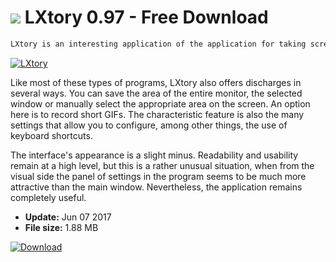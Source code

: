 # ![](https://cdn.softexe.net/static/icon/7/lxtory-10992.png) LXtory 0.97 - Free Download

```sh
LXtory is an interesting application of the application for taking screenshots or short GIF animations around the cursor, which then allows you to quickly share on the Web, including on the site Imgur, Dropbox, Google Drive or directly on your own FTP server. In parallel, a local copy of the dump is also created.
```
[![LXtory](https:https://tse4.mm.bing.net/th?id=OIP.JUQUoP8dPSOPGOuInY5jpQHaIr&pid=Api)](https://softexe.net/win/multimedia/image-capture/lxtory:pRaab.html)

Like most of these types of programs, LXtory also offers discharges in several ways. You can save the area of ​​the entire monitor, the selected window or manually select the appropriate area on the screen. An option here is to record short GIFs. The characteristic feature is also the many settings that allow you to configure, among other things, the use of keyboard shortcuts.
 
 The interface's appearance is a slight minus. Readability and usability remain at a high level, but this is a rather unusual situation, when from the visual side the panel of settings in the program seems to be much more attractive than the main window. Nevertheless, the application remains completely useful.


- **Update:** Jun 07 2017
- **File size:** 1.88 MB

[![Download](https://cdn.softexe.net/static/img/download.png)](https://softexe.net/win/multimedia/image-capture/lxtory:pRaab.html)

